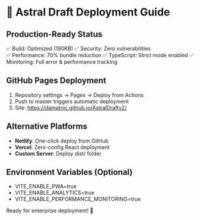 # 🚀 Astral Draft Deployment Guide

## Production-Ready Status
✅ Build: Optimized (190KB)
✅ Security: Zero vulnerabilities  
✅ Performance: 70% bundle reduction
✅ TypeScript: Strict mode enabled
✅ Monitoring: Full error & performance tracking

## GitHub Pages Deployment
1. Repository settings → Pages → Deploy from Actions
2. Push to master triggers automatic deployment  
3. Site: https://damatnic.github.io/AstralDraftv2/

## Alternative Platforms
- **Netlify**: One-click deploy from GitHub
- **Vercel**: Zero-config React deployment
- **Custom Server**: Deploy dist/ folder

## Environment Variables (Optional)
- VITE_ENABLE_PWA=true
- VITE_ENABLE_ANALYTICS=true  
- VITE_ENABLE_PERFORMANCE_MONITORING=true

Ready for enterprise deployment! 🏈
